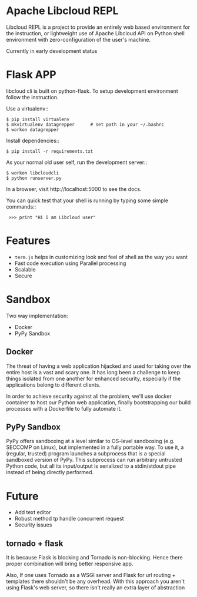 Apache Libcloud REPL
====================

Libcloud REPL is a project to provide an entirely web based environment for the
instruction, or lightweight use of Apache Libcloud API on Python shell environment with
zero-configuration of the user's machine.

Currently in early development status


Flask APP
=========
libcloud cli is built on python-flask. To setup development environment
follow the instruction.

Use a virtualenv::

    $ pip install virtualenv
    $ mkvirtualenv datagrepper      # set path in your ~/.bashrc
    $ workon datagrepper

Install dependencies::

    $ pip install -r requirements.txt

As your normal old user self, run the development server::

    $ workon libcloudcli
    $ python runserver.py

In a browser, visit http://localhost:5000 to see the docs.

You can quick test that your shell is running by typing some simple commands::

     >>> print "Hi I am Libcloud user"


Features
=========
* ```term.js``` helps in customizing look and feel of shell as the way you want
* Fast code execution using Parallel processing
* Scalable
* Secure

Sandbox
=======

Two way implementation:
* Docker
* PyPy Sandbox

Docker
------
The threat of having a web application hijacked and used for taking over the entire host is a vast and scary one. It has long been a challenge to keep things isolated from one another for enhanced security, especially if the applications belong to different clients.

In order to achieve security against all the problem, we'll use docker container to host our Python web application, finally bootstrapping our build processes with a Dockerfile to fully automate it.

PyPy Sandbox
------------
PyPy offers sandboxing at a level similar to OS-level sandboxing (e.g. SECCOMP on Linux), but implemented in a fully portable way. To use it, a (regular, trusted) program launches a subprocess that is a special sandboxed version of PyPy. This subprocess can run arbitrary untrusted Python code, but all its input/output is serialized to a stdin/stdout pipe instead of being directly performed.

Future
======
* Add text editor
* Robust method tp handle concurrent request
* Security issues

tornado + flask
---------------
It is because Flask is blocking and Tornado is non-blocking. Hence there proper combination will
bring better responsive app.

Also, If one uses Tornado as a WSGI server and Flask for url routing + templates there shouldn't be any overhead.
With this approach you aren't using Flask's web server, so there isn't really an extra layer of abstraction